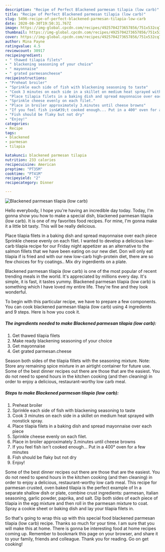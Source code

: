 ```yaml
---
description: "Recipe of Perfect Blackened parmesan tilapia (low carb)"
title: "Recipe of Perfect Blackened parmesan tilapia (low carb)"
slug: 5496-recipe-of-perfect-blackened-parmesan-tilapia-low-carb
date: 2020-08-30T19:50:31.767Z
image: https://img-global.cpcdn.com/recipes/4925704273657856/751x532cq70/blackened-parmesan-tilapia-low-carb-recipe-main-photo.jpg
thumbnail: https://img-global.cpcdn.com/recipes/4925704273657856/751x532cq70/blackened-parmesan-tilapia-low-carb-recipe-main-photo.jpg
cover: https://img-global.cpcdn.com/recipes/4925704273657856/751x532cq70/blackened-parmesan-tilapia-low-carb-recipe-main-photo.jpg
author: Mina Payne
ratingvalue: 4.5
reviewcount: 30917
recipeingredient:
- " thawed tilapia filets"
- " blackening seasoning of your choice"
- " mayonnaise"
- " grated parmesancheese"
recipeinstructions:
- "Preheat broiler"
- "Sprinkle each side of fish with blackening seasoning to taste"
- "Cook 3 minutes on each side in a skillet on medium heat sprayed with nonstick spray."
- "Place tilapia filets in a baking dish and spread mayonnaise over each piece"
- "Sprinkle cheese evenly on each filet."
- "Place in broiler approximately 3.minutes until cheese browns"
- "If you feel fish isn&#39;t cooked enough... Put in a 400° oven for a few minutes"
- "Fish should be flaky but not dry"
- "Enjoy!"
categories:
- Recipe
tags:
- blackened
- parmesan
- tilapia

katakunci: blackened parmesan tilapia 
nutrition: 233 calories
recipecuisine: American
preptime: "PT35M"
cooktime: "PT41M"
recipeyield: "2"
recipecategory: Dinner

---
```



![Blackened parmesan tilapia (low carb)](https://img-global.cpcdn.com/recipes/4925704273657856/751x532cq70/blackened-parmesan-tilapia-low-carb-recipe-main-photo.jpg)

Hello everybody, I hope you're having an incredible day today. Today, I'm gonna show you how to make a special dish, blackened parmesan tilapia (low carb). It is one of my favorites food recipes. For mine, I'm gonna make it a little bit tasty. This will be really delicious.

Place tilapia filets in a baking dish and spread mayonnaise over each piece Sprinkle cheese evenly on each filet. I wanted to develop a delicious low-carb tilapia recipe for our Friday night appetizer as an alternative to the salmon fillets that we have been eating on our new diet. Don will only eat tilapia if is fried and with our new low-carb high-protein diet, there are so few choices for fry coatings.. Mix dry ingerdients on a plate.

Blackened parmesan tilapia (low carb) is one of the most popular of recent trending meals in the world. It's appreciated by millions every day. It's simple, it is fast, it tastes yummy. Blackened parmesan tilapia (low carb) is something which I have loved my entire life. They're fine and they look wonderful.


To begin with this particular recipe, we have to prepare a few components. You can cook blackened parmesan tilapia (low carb) using 4 ingredients and 9 steps. Here is how you cook it.

<!--inarticleads1-->

##### The ingredients needed to make Blackened parmesan tilapia (low carb):

1. Get  thawed tilapia filets
1. Make ready  blackening seasoning of your choice
1. Get  mayonnaise
1. Get  grated parmesan.cheese


Season both sides of the tilapia fillets with the seasoning mixture. Note: Store any remaining spice mixture in an airtight container for future use. Some of the best dinner recipes out there are those that are the easiest. You do not need to spend hours in the kitchen cooking (and then cleaning) in order to enjoy a delicious, restaurant-worthy low carb meal. 

<!--inarticleads2-->

##### Steps to make Blackened parmesan tilapia (low carb):

1. Preheat broiler
1. Sprinkle each side of fish with blackening seasoning to taste
1. Cook 3 minutes on each side in a skillet on medium heat sprayed with nonstick spray.
1. Place tilapia filets in a baking dish and spread mayonnaise over each piece
1. Sprinkle cheese evenly on each filet.
1. Place in broiler approximately 3.minutes until cheese browns
1. If you feel fish isn&#39;t cooked enough... Put in a 400° oven for a few minutes
1. Fish should be flaky but not dry
1. Enjoy!


Some of the best dinner recipes out there are those that are the easiest. You do not need to spend hours in the kitchen cooking (and then cleaning) in order to enjoy a delicious, restaurant-worthy low carb meal. This recipe for parmesan crusted, oven baked tilapia is the perfect example of In a separate shallow dish or plate, combine crust ingredients: parmesan, Italian seasoning, garlic powder, paprika, and salt. Dip both sides of each piece of tilapia in the egg mixture and then roll in the parmesan mixture to coat. Spray a cookie sheet or baking dish and lay your tilapia filets in. 

So that's going to wrap this up with this special food blackened parmesan tilapia (low carb) recipe. Thanks so much for your time. I am sure that you will make this at home. There is gonna be interesting food at home recipes coming up. Remember to bookmark this page on your browser, and share it to your family, friends and colleague. Thank you for reading. Go on get cooking!
